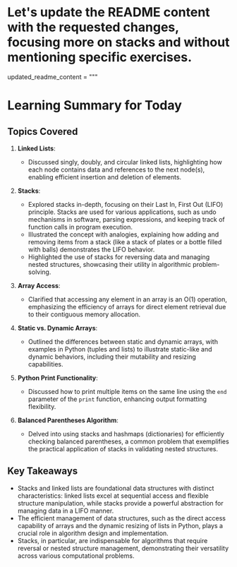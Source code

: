 # Let's update the README content with the requested changes, focusing more on stacks and without mentioning specific exercises.

updated_readme_content = """
# Learning Summary for Today

## Topics Covered

1. **Linked Lists**:
   - Discussed singly, doubly, and circular linked lists, highlighting how each node contains data and references to the next node(s), enabling efficient insertion and deletion of elements.

2. **Stacks**:
   - Explored stacks in-depth, focusing on their Last In, First Out (LIFO) principle. Stacks are used for various applications, such as undo mechanisms in software, parsing expressions, and keeping track of function calls in program execution.
   - Illustrated the concept with analogies, explaining how adding and removing items from a stack (like a stack of plates or a bottle filled with balls) demonstrates the LIFO behavior.
   - Highlighted the use of stacks for reversing data and managing nested structures, showcasing their utility in algorithmic problem-solving.

3. **Array Access**:
   - Clarified that accessing any element in an array is an O(1) operation, emphasizing the efficiency of arrays for direct element retrieval due to their contiguous memory allocation.

4. **Static vs. Dynamic Arrays**:
   - Outlined the differences between static and dynamic arrays, with examples in Python (tuples and lists) to illustrate static-like and dynamic behaviors, including their mutability and resizing capabilities.

5. **Python Print Functionality**:
   - Discussed how to print multiple items on the same line using the `end` parameter of the `print` function, enhancing output formatting flexibility.

6. **Balanced Parentheses Algorithm**:
   - Delved into using stacks and hashmaps (dictionaries) for efficiently checking balanced parentheses, a common problem that exemplifies the practical application of stacks in validating nested structures.

## Key Takeaways

- Stacks and linked lists are foundational data structures with distinct characteristics: linked lists excel at sequential access and flexible structure manipulation, while stacks provide a powerful abstraction for managing data in a LIFO manner.
- The efficient management of data structures, such as the direct access capability of arrays and the dynamic resizing of lists in Python, plays a crucial role in algorithm design and implementation.
- Stacks, in particular, are indispensable for algorithms that require reversal or nested structure management, demonstrating their versatility across various computational problems.

